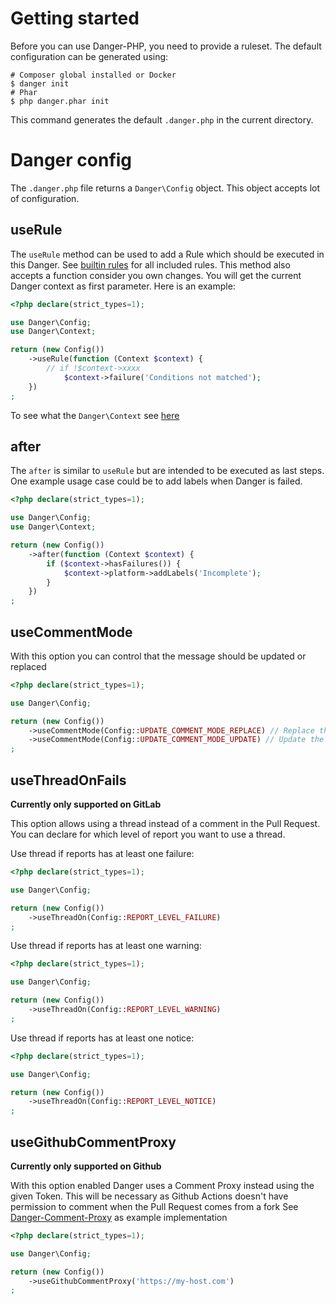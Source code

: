 # Getting started

Before you can use Danger-PHP, you need to provide a ruleset.
The default configuration can be generated using:

```shell
# Composer global installed or Docker
$ danger init
# Phar
$ php danger.phar init
```

This command generates the default `.danger.php` in the current directory.


# Danger config

The `.danger.php` file returns a `Danger\Config` object. This object accepts lot of configuration.

## useRule

The `useRule` method can be used to add a Rule which should be executed in this Danger. 
See [builtin rules](./builtin-rules.md) for all included rules. 
This method also accepts a function consider you own changes. You will get the current Danger context as first parameter.
Here is an example:

```php
<?php declare(strict_types=1);

use Danger\Config;
use Danger\Context;

return (new Config())
    ->useRule(function (Context $context) {
        // if !$context->xxxx
            $context->failure('Conditions not matched');
    })
;
```

To see what the `Danger\Context` see [here](./context.md)

## after

The `after` is similar to `useRule` but are intended to be executed as last steps.
One example usage case could be to add labels when Danger is failed.

```php
<?php declare(strict_types=1);

use Danger\Config;
use Danger\Context;

return (new Config())
    ->after(function (Context $context) {
        if ($context->hasFailures()) {
            $context->platform->addLabels('Incomplete');
        }
    })
;
```

## useCommentMode

With this option you can control that the message should be updated or replaced

```php
<?php declare(strict_types=1);

use Danger\Config;

return (new Config())
    ->useCommentMode(Config::UPDATE_COMMENT_MODE_REPLACE) // Replace the old comment
    ->useCommentMode(Config::UPDATE_COMMENT_MODE_UPDATE) // Update the old comment
;
```

## useThreadOnFails

**Currently only supported on GitLab**

This option allows using a thread instead of a comment in the Pull Request.
You can declare for which level of report you want to use a thread.

Use thread if reports has at least one failure:
```php
<?php declare(strict_types=1);

use Danger\Config;

return (new Config())
    ->useThreadOn(Config::REPORT_LEVEL_FAILURE)
;
```

Use thread if reports has at least one warning:
```php
<?php declare(strict_types=1);

use Danger\Config;

return (new Config())
    ->useThreadOn(Config::REPORT_LEVEL_WARNING)
;
```

Use thread if reports has at least one notice:
```php
<?php declare(strict_types=1);

use Danger\Config;

return (new Config())
    ->useThreadOn(Config::REPORT_LEVEL_NOTICE)
;
```
## useGithubCommentProxy

**Currently only supported on Github**

With this option enabled Danger uses a Comment Proxy instead using the given Token.
This will be necessary as Github Actions doesn't have permission to comment when the Pull Request comes from a fork
See [Danger-Comment-Proxy](https://github.com/shyim/danger-comment-proxy) as example implementation

```php
<?php declare(strict_types=1);

use Danger\Config;

return (new Config())
    ->useGithubCommentProxy('https://my-host.com')
;
```